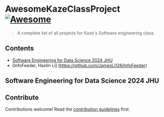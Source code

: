 # AwesomeKazeClassProject [![Awesome](https://awesome.re/badge.svg)](https://awesome.re)

> A complete list of all projects for Kaze&#39;s Software engineering class


## Contents

- [Software Engineering for Data Science 2024 JHU](#software-engineering-for-data-science-2024-jhu)
- [InfoFeeder, Haolin Li] (https://github.com/JamesLi128/InfoFeeder)

## Software Engineering for Data Science 2024 JHU


## Contribute

Contributions welcome! Read the [contribution guidelines](contributing.md) first.
